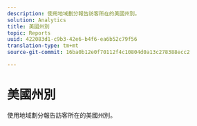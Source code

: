 ```yaml
---
description: 使用地域劃分報告訪客所在的美國州別。
solution: Analytics
title: 美國州別
topic: Reports
uuid: 422083d1-c9b3-42e6-b4f6-ea6b52c79f56
translation-type: tm+mt
source-git-commit: 16ba0b12e0f70112f4c10804d0a13c278388ecc2

---
```



# 美國州別

使用地域劃分報告訪客所在的美國州別。

